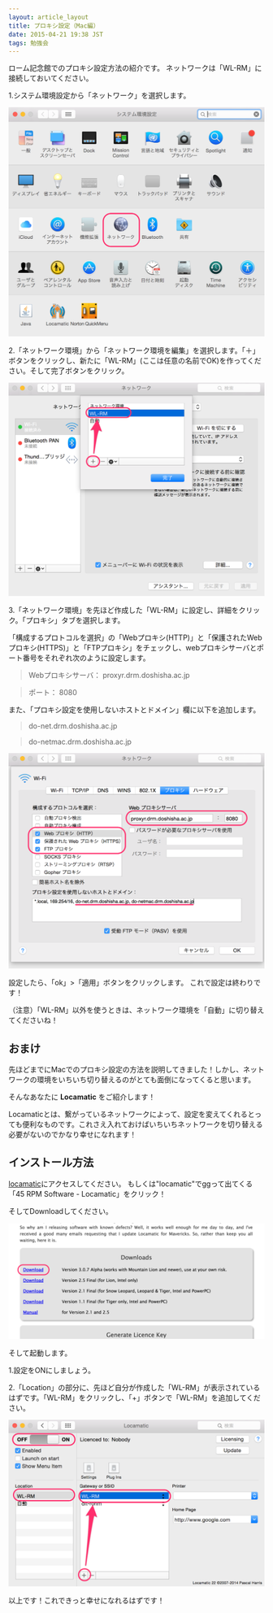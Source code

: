 ```yaml
---
layout: article_layout
title: プロキシ設定（Mac編）
date: 2015-04-21 19:38 JST
tags: 勉強会
---
```


ローム記念館でのプロキシ設定方法の紹介です。
ネットワークは「WL-RM」に接続しておいてください。

1.システム環境設定から「ネットワーク」を選択します。

![プロキシ設定1](./../images/2015-04-21-proxy-mac/1.png)


2.「ネットワーク環境」から「ネットワーク環境を編集」を選択します。「＋」ボタンをクリックし、新たに「WL-RM」(ここは任意の名前でOK)を作ってください。そして完了ボタンをクリック。

![プロキシ設定2](./../images/2015-04-21-proxy-mac/2.png)


3.「ネットワーク環境」を先ほど作成した「WL-RM」に設定し、詳細をクリック。「プロキシ」タブを選択します。

「構成するプロトコルを選択」の「Webプロキシ(HTTP)」と「保護されたWebプロキシ(HTTPS)」と「FTPプロキシ」をチェックし、webプロキシサーバとポート番号をそれぞれ次のように設定します。

> Webプロキシサーバ： proxyr.drm.doshisha.ac.jp

> ポート： 8080

また、「プロキシ設定を使用しないホストとドメイン」欄に以下を追加します。

> do-net.drm.doshisha.ac.jp

> do-netmac.drm.doshisha.ac.jp

![プロキシ設定3](./../images/2015-04-21-proxy-mac/3.png)


設定したら、「ok」>「適用」ボタンをクリックします。
これで設定は終わりです！

（注意）「WL-RM」以外を使うときは、ネットワーク環境を「自動」に切り替えてくださいね！

## おまけ

先ほどまでにMacでのプロキシ設定の方法を説明してきました！しかし、ネットワークの環境をいちいち切り替えるのがとても面倒になってくると思います。

そんなあなたに **Locamatic** をご紹介します！

Locamaticとは、繋がっているネットワークによって、設定を変えてくれるとっても便利なものです。これさえ入れておけばいちいちネットワークを切り替える必要がないのでかなり幸せになれます！

## インストール方法

[locamatic](http://www.45rpmsoftware.com/locamatic.php)にアクセスしてください。
もしくは"locamatic"でggって出てくる「45 RPM Software - Locamatic」をクリック！

そしてDownloadしてください。

![プロキシ設定4](./../images/2015-04-21-proxy-mac/4.png)



そして起動します。

1.設定をONにしましょう。

2.「Location」の部分に、先ほど自分が作成した「WL-RM」が表示されているはずです。「WL-RM」をクリックし、「+」ボタンで「WL-RM」を追加してください。

![プロキシ設定5](./../images/2015-04-21-proxy-mac/5.png)

以上です！これできっと幸せになれるはずです！





